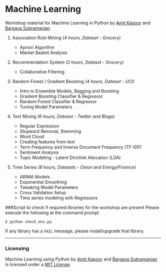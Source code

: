 # Machine Learning
Workshop material for Machine Learning in Python
by [Amit Kapoor](http://twitter.com/amitkaps) and [Bargava Subramanian](http://twitter.com/bargava)

1. Association Rule Mining *(4 hours, Dataset - Grocery)*
	- Apriori Algorithm
	- Market Basket Analysis

2. Recommendation System *(2 hours, Dataset - Grocery)*
	- Collaborative Filtering

3.  Random Forest / Gradient Boosting *(4 hours, Dataset - UCI)*
	- Intro to Ensemble Models, Bagging and Boosting
	- Gradient Boosting Classifier & Regressor
	- Random Forest Classifier & Regressor
	- Tuning Model Parameters

4. Text Mining *(6 hours, Dataset - Twitter and Blogs)* 
	- Regular Expression
	- Stopword Removal, Stemming
	- Word Cloud
	- Creating features from text
	- Term Frequency and Inverse Document Frequency (TF-IDF)
	- Sentiment Analysis
	- Topic Modeling - Latent Dirichlet Allocation (LDA)

5. Time Series *(8 hours, Datasets - Onion and Energy/Finance)*
	- ARIMA Models
	- Exponential Smoothing
	- Tweaking Model Parameters
	- Cross Validation Setup
	- Time series modeling with Regressors

###Script to check if required libraries for the workshop are present 
Please execute the following at the command prompt

    $ python check_env.py

If any library has a `FAIL` message, please install/upgrade that library.

---
### Licensing

Machine Learning using Python by <a href="https://twitter.com/amitkaps/">Amit Kapoor</a> and <a href="https://twitter.com/bargava/">Bargava Subramanian</a> is licensed under a <a rel="license" href="https://opensource.org/licenses/MIT">MIT License</a>.

